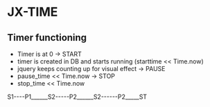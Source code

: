 # JX-TIME

## Timer functioning

- Timer is at 0
-> START
- timer is created in DB and starts running (starttime << Time.now)
- jquery keeps counting up for visual effect
-> PAUSE
- pause_time << Time.now
-> STOP
- stop_time << Time.now

S1----P1______S2-----P2______S2------P2_____ST

